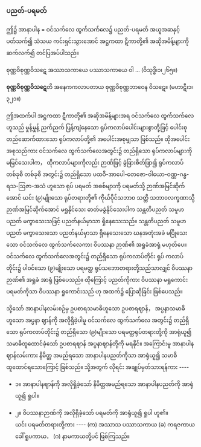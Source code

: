 ### ပညတ်-ပရမတ်

ဤ၌ အာနာပါန = ဝင်သက်လေ ထွက်သက်လေ၌ ပညတ်-ပရမတ် အယူအဆနှင့် ပတ်သက်၍ သံသယ ကင်းရှင်းသွားအောင် အဋ္ဌကထာ ဋီကာတို့၏ အဆိုအမိန့်များကို ဆက်လက်၍ တင်ပြအပ်ပါသည်။

စုဏ္ဏဝိစုဏ္ဏဝိသဋေ အဿာသကာယေ ပဿာသကာယေ ဝါ ... (ဝိသုဒ္ဓိ၊၁၊၂၆၅။)

**စုဏ္ဏဝိစုဏ္ဏဝိသဋေ**တိ အနေကကလာပတာယ စုဏ္ဏဝိစုဏ္ဏဘာဝေန ဝိသဋေ။ (မဟာဋီ၊၁၊၃၂၁။)

ဤအထက်ပါ အဋ္ဌကထာ ဋီကာတို့၏ အဆိုအမိန့်များအရ ဝင်သက်လေ ထွက်သက်လေဟူသည် မှုန့်မှုန့် ညက်ညက် ပြန့်ကျဲနေသော ရုပ်ကလာပ်ပေါင်းများစွာတို့ဖြင့် ပေါင်းစုတည်ဆောက်ထားသော ရုပ်ကလာပ်တို့၏ အပေါင်းအစုမျှသာ ဖြစ်သည်။ 
ထိုအပေါင်းအစုသည်ကား ဝင်သက်လေ ထွက်သက်လေအတွင်း၌ တည်ရှိသော ရုပ်ကလာပ်များကို မမြင်သေးပါက， ထိုကလာပ်များကိုလည်း ဉာဏ်ဖြင့် ခွဲခြားစိတ်ဖြာ၍ ရုပ်ကလာပ်တစ်ခုစီ တစ်ခုစီ အတွင်း၌ တည်ရှိသော ပထဝီ-အာပေါ-တေဇော-ဝါယော-ဝဏ္ဏ-ဂန္ဓ-ရသ-ဩဇာ-အသံ ဟူသော ရုပ် ပရမတ် အစစ်များကို ပရမတ်သို့ ဉာဏ်အမြင်ဆိုက်အောင် ယင်း (၉)မျိုးသော ရုပ်တရားတို့၏ ကိုယ်ပိုင်သဘာ၀ သတ္တိ သဘာ၀လက္ခဏာသို့ ဉာဏ်အမြင်ဆိုက်အောင် မရှုနိုင်သေး ဓာတ်မခွဲနိုင်သေးပါက သန္တတိပညတ် သမူဟ ပညတ် မကွာသေးသဖြင့် ပညတ်နယ်မှာသာ ရှိနေသေးသည်။ 
သန္တတိပညတ် သမူဟပညတ် မကွာသေးသော ပညတ်နယ်မှာသာ ရှိနေသေးသော ဃနအတုံးအခဲ မပြိုသေးသော ဝင်သက်လေ ထွက်သက်လေကား ဝိပဿနာ ဉာဏ်၏ အရှုခံအာရုံ မဟုတ်ပေ။ 
ဝင်သက်လေ ထွက်သက်လေအတွင်း၌ တည်ရှိသော ရုပ်ကလာပ်တိုင်း ရုပ် ကလာပ်တိုင်း၌ ပါဝင်သော (၉)မျိုးသော ပရမတ္ထ ရုပ်သဘောတရားတို့သည်သာလျှင် ဝိပဿနာဉာဏ်၏ အရှုခံ အာရုံ ဖြစ်ပေသည်။ 
ထိုကြောင့် ပညတ်ကိုကား ဝိပဿနာ မရှုကောင်း ပရမတ်ကိုသာ ဝိပဿနာ ရှုကောင်းသည် ဟု အထက်၌ ပြောဆိုခြင်း ဖြစ်ပေသည်။

သို့သော် အာနာပါနလမ်းစဉ်မှ ဥပစာရသမာဓိဟူသော ဥပစာရဈာန်， အပ္ပနာသမာဓိဟူသော အပ္ပနာ ဈာန်ကို အလိုရှိခဲ့ပါမူ ဝင်သက်လေ ထွက်သက်လေ အတွင်း၌ တည်ရှိသော ရုပ်ကလာပ်တိုင်း၌ တည်ရှိသော (၉)မျိုးသော ပရမတ္ထရုပ်တရားတို့ကို အာရုံယူ၍ သမာဓိထူထောင်ခဲ့သော် ဥပစာရဈာန် အပ္ပနာဈာန်တို့ကို မရနိုင်။ 
အကြောင်းမူ အာနာပါနဈာန်လမ်းကား နိမိတ္တ အမည်ရသော အာနာပါနပညတ်ကိုသာ အာရုံယူ၍ သမာဓိ ထူထောင်ရသောကြောင့် ဖြစ်သည်။ 
သို့အတွက် လိုရင်း အချုပ်မှတ်သားရန်ကား ----

- ၁။ အာနာပါနဈာန်ကို အလိုရှိခဲ့သော် နိမိတ္တအမည်ရသော အာနာပါနပညတ်ကို အာရုံယူ၍ ရှုပါ။

- ၂။ ဝိပဿနာဉာဏ်ကို အလိုရှိခဲ့သော် ပရမတ်ကို အာရုံယူ၍ ရှုပါ ဟူ၏။ <br>ယင်း ပရမတ်တရားတို့ကား ----
(က) အဿာသ ပဿာသကာယ (ခ) ကရဇကာယ ခေါ် ရူပကာယ， (ဂ) နာမကာယတို့ပင် ဖြစ်ကြသည်။